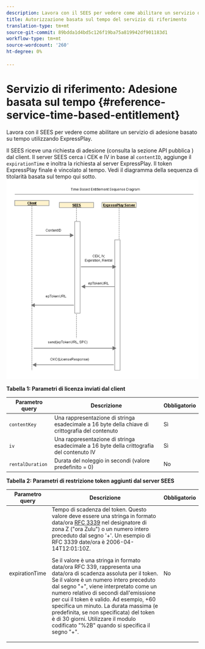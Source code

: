 ```yaml
---
description: Lavora con il SEES per vedere come abilitare un servizio di adesione basato su tempo utilizzando ExpressPlay.
title: Autorizzazione basata sul tempo del servizio di riferimento
translation-type: tm+mt
source-git-commit: 89bdda1d4bd5c126f19ba75a819942df901183d1
workflow-type: tm+mt
source-wordcount: '260'
ht-degree: 0%

---
```



# Servizio di riferimento: Adesione basata sul tempo {#reference-service-time-based-entitlement}

Lavora con il SEES per vedere come abilitare un servizio di adesione basato su tempo utilizzando ExpressPlay.

Il SEES riceve una richiesta di adesione (consulta la sezione API pubblica ) dal client. Il server SEES cerca i CEK e IV in base al `contentID`, aggiunge il `expirationTime` e inoltra la richiesta al server ExpressPlay. Il token ExpressPlay finale è vincolato al tempo. Vedi il diagramma della sequenza di titolarità basata sul tempo qui sotto. ![](assets/fees-time-based.png)

**Tabella 1: Parametri di licenza inviati dal client**

| Parametro query | Descrizione | Obbligatorio |
|---|---|---|
| `contentKey` | Una rappresentazione di stringa esadecimale a 16 byte della chiave di crittografia del contenuto | Sì |
| `iv` | Una rappresentazione di stringa esadecimale a 16 byte della crittografia del contenuto IV | Sì |
| `rentalDuration` | Durata del noleggio in secondi (valore predefinito = 0) | No |

**Tabella 2: Parametri di restrizione token aggiunti dal server SEES**

<table id="table_E979FAD7A61A4832A46667301939FAEB">  
 <thead> 
  <tr> 
   <th class="entry"> Parametro query </th> 
   <th class="entry"> Descrizione </th> 
   <th class="entry"> Obbligatorio </th> 
  </tr> 
 </thead>
 <tbody> 
  <tr> 
   <td><span class="codeph"> expirationTime</span> </td> 
   <td>Tempo di scadenza del token. Questo valore deve essere una stringa in formato data/ora <a href="https://www.ietf.org/rfc/rfc3339.txt" format="html" type="external"> RFC 3339</a> nel designatore di zona Z ("ora Zulu") o un numero intero preceduto dal segno '+'. Un esempio di RFC 3339 date/ora è <span class="codeph"> 2006-04-14T12:01:10Z</span>. <p>Se il valore è una stringa in formato data/ora RFC 339, rappresenta una data/ora di scadenza assoluta per il token. Se il valore è un numero intero preceduto dal segno "+", viene interpretato come un numero relativo di secondi dall'emissione per cui il token è valido. Ad esempio, <span class="codeph"> +60</span> specifica un minuto. La durata massima (e predefinita, se non specificata) del token è di 30 giorni. Utilizzare il modulo codificato "%2B" quando si specifica il segno "+". </p> </td> 
   <td> No </td> 
  </tr> 
 </tbody> 
</table>


